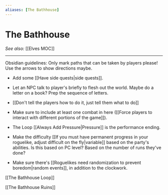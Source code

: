 ```yaml
---
aliases: [The Bathhouse]
---
```


# The Bathhouse
*See also:* [[Elves MOC]]
___
Obsidian guidelines: Only mark paths that can be taken by players please! Use the arrows to show directions maybe.

- Add some [[Have side quests|side quests]].
- Let an NPC talk to player's briefly to flesh out the world. Maybe do a letter on a book? Prep the sequence of letters.
- [[Don't tell the players how to do it, just tell them what to do]]
- Make sure to include at least one combat in here ([[Force players to interact with different portions of the game]]).
- The Loop [[Always Add Pressure|Pressure]] is the performance ending.

- Make the difficulty [[If you must have permanent progress in your roguelike, adjust difficult on the fly|variable]] based on the party's abilities. Is this based on PC level? Based on the number of runs they've done?
- Make sure there's [[Roguelikes need randomization to prevent boredom|random events]], in addition to the clockwork.

[[The Bathhouse Loop]]


[[The Bathhouse Ruins]]